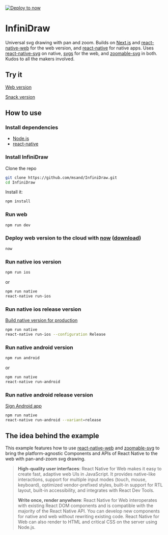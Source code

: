 [![Deploy to now](https://deploy.now.sh/static/button.svg)](https://deploy.now.sh/?repo=https://github.com/msand/InfiniDraw)

# InfiniDraw
Universal svg drawing with pan and zoom. Builds on [Next.js](https://github.com/zeit/next.js/) and [react-native-web](https://github.com/necolas/react-native-web) for the web version, and [react-native](https://github.com/facebook/react-native/) for native apps.
Uses [react-native-svg](https://github.com/react-native-community/react-native-svg/) on native, [svgs](https://github.com/godaddy/svgs) for the web, and [zoomable-svg](https://github.com/msand/zoomable-svg) in both. Kudos to all the makers involved.

## Try it

[Web version](https://infinidraw-dtpllelbcg.now.sh/)

[Snack version](https://snack.expo.io/@msand/infinidraw)

## How to use

### Install dependencies
- [Node.js](https://nodejs.org/)
- [react-native](https://facebook.github.io/react-native/docs/getting-started.html)

### Install InfiniDraw

Clone the repo

```bash
git clone https://github.com/msand/InfiniDraw.git
cd InfiniDraw
```

Install it:
```bash
npm install
```

### Run web

```bash
npm run dev
```

### Deploy web version to the cloud with [now](https://zeit.co/now) ([download](https://zeit.co/download))

```bash
now
```

### Run native ios version

```bash
npm run ios
```
or
```bash
npm run native
react-native run-ios
```

### Run native ios release version

[Build native version for production](https://facebook.github.io/react-native/docs/running-on-device.html#building-your-app-for-production)

```bash
npm run native
react-native run-ios --configuration Release
```

### Run native android version

```bash
npm run android
```
or
```bash
npm run native
react-native run-android
```

### Run native android release version

[Sign Android app](https://facebook.github.io/react-native/docs/signed-apk-android.html)

```bash
npm run native
react-native run-android --variant=release
```

## The idea behind the example

This example features how to use [react-native-web](https://github.com/necolas/react-native-web) and [zoomable-svg](https://github.com/msand/zoomable-svg) to bring the platform-agnostic Components and APIs of React Native to the web with pan-and-zoom svg drawing.

> **High-quality user interfaces**: React Native for Web makes it easy to create fast, adaptive web UIs in JavaScript. It provides native-like interactions, support for multiple input modes (touch, mouse, keyboard), optimized vendor-prefixed styles, built-in support for RTL layout, built-in accessibility, and integrates with React Dev Tools.
>
> **Write once, render anywhere**: React Native for Web interoperates with existing React DOM components and is compatible with the majority of the React Native API. You can develop new components for native and web without rewriting existing code. React Native for Web can also render to HTML and critical CSS on the server using Node.js.
